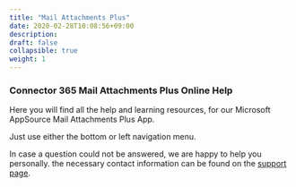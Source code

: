 ```yaml
---
title: "Mail Attachments Plus"
date: 2020-02-28T10:08:56+09:00
description: 
draft: false
collapsible: true
weight: 1
---
```

### Connector 365 Mail Attachments Plus Online Help

Here you will find all the help and learning resources, for our Microsoft AppSource Mail Attachments Plus App.

Just use either the bottom or left navigation menu.

In case a question could not be answered, we are happy to help you personally. the necessary contact information can be found on the [support page](en-us/apps/help-and-support/).